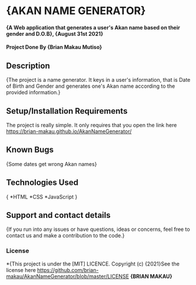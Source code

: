 # {AKAN NAME GENERATOR}
#### {A Web application that generates a user's Akan name based on their gender and D.O.B}, {August 31st 2021}
#### Project Done By {Brian Makau Mutiso}
## Description
{The project is a name generator. It keys in a user's information, that is Date of Birth and Gender and generates one's Akan name according to the provided information.}
## Setup/Installation Requirements
The project is really simple. It only requires that you open the link here https://brian-makau.github.io/AkanNameGenerator/
## Known Bugs
{Some dates get wrong Akan names}
## Technologies Used
{
    *HTML
    *CSS
    *JavaScript
}
## Support and contact details
{If you run into any issues or have questions, ideas or concerns, feel free to contact us and make a contribution to the code.}
### License
*{This project is under the [MIT] LICENCE. Copyright (c) {2021}See the license here https://github.com/brian-makau/AkanNameGenerator/blob/master/LICENSE **{BRIAN MAKAU}**